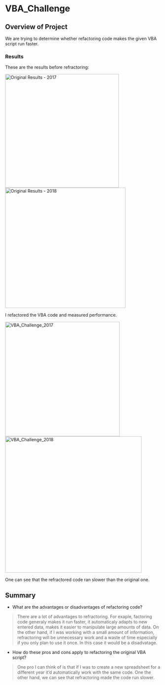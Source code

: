 # VBA_Challenge

## Overview of Project
We are trying to determine whether refactoring code makes the given VBA script run faster. 

### Results

These are the results before refractoring: 

<img width="369" alt="Original Results - 2017" src="https://user-images.githubusercontent.com/93845867/147183600-50667e71-0212-49fc-96dd-8ad7768ca535.png">

<img width="391" alt="Original Results - 2018" src="https://user-images.githubusercontent.com/93845867/147183609-482c1f2e-e771-4c3b-8629-1c77820d8ec4.png">

I refactored the VBA code and measured performance.

<img width="372" alt="VBA_Challenge_2017" src="https://user-images.githubusercontent.com/93845867/147183242-c45815f9-f3df-4c51-b3a3-05a931d4fb50.png">

<img width="443" alt="VBA_Challenge_2018" src="https://user-images.githubusercontent.com/93845867/147183252-6ff3177e-ab03-4dda-921a-e37f8543b32b.png">

One can see that the refractored code ran slower than the original one. 

## Summary

- What are the advantages or disadvantages of refactoring code?

>There are a lot of advantages to refractoring. For exaple, factoring code generaly makes it run faster, it automaticaly adapts to new entered data, makes it easier to manipulate large amounts of data. On the other hand, if I was working with a small amount of information, refractoring will be unnecessary work and a waste of time especially if you only plan to use it once. In this case it would be a disadvatage. 


- How do these pros and cons apply to refactoring the original VBA script?

> One pro I can think of is that if I was to create a new spreadsheet for a different year it’d automatically work with the same code. 
> One the other hand, we can see that refractoring made the code run slower.
